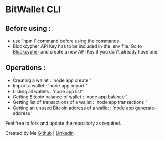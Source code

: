 # BitWallet CLI

## Before using :
 - use 'npm i' command before using the commands
 - Blockcypher API Key has to be included in the .env file. Go to <a href="https://www.blockcypher.com/">Blockcypher</a> and create a new API Key if you don't already have one.

## Operations :
 - Creating a wallet : 'node app create <walletName>'
 - Import a wallet : 'node app import <walletName> <mnemonic>'
 - Listing all wallets : 'node app list'
 - Getting Bitcoin balance of wallet : 'node app balance <walletName>'
 - Getting list of transactions of a wallet : 'node app transactions <walletName>'
 - Getting an unused Bitcoin address of a wallet : 'node app generate-address <walletName>'

 Feel free to fork and update the repository as required.

 Created by Me <a href="https://www.github.com/vaibhav0806">Github</a> | <a href="https://www.linkedin.com/in/vaibhav0806">LinkedIn</a>